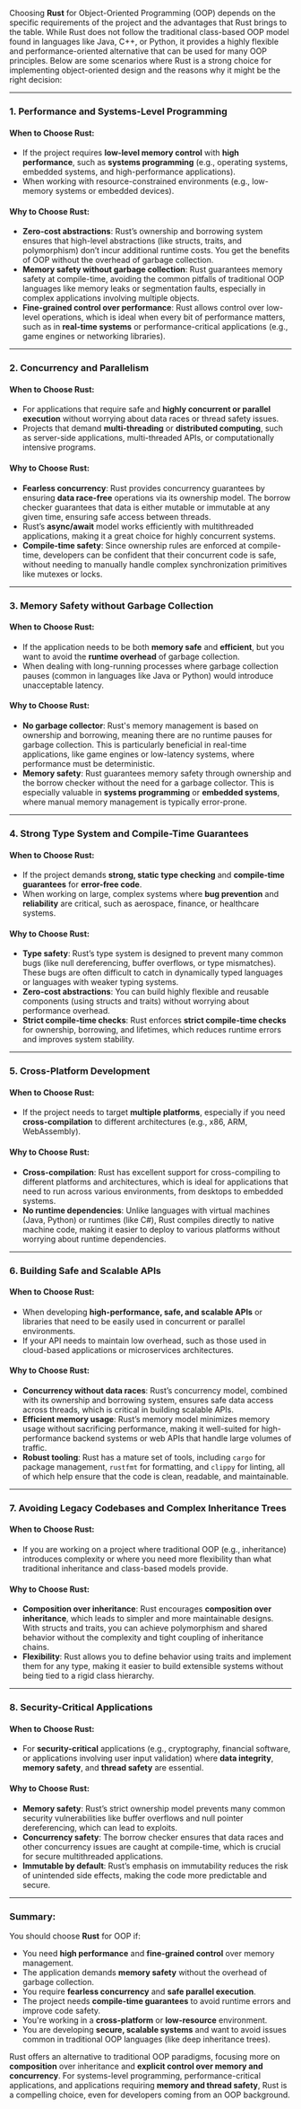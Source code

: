 Choosing **Rust** for Object-Oriented Programming (OOP) depends on the specific requirements of the project and the advantages that Rust brings to the table. While Rust does not follow the traditional class-based OOP model found in languages like Java, C++, or Python, it provides a highly flexible and performance-oriented alternative that can be used for many OOP principles. Below are some scenarios where Rust is a strong choice for implementing object-oriented design and the reasons why it might be the right decision:

---

### **1. Performance and Systems-Level Programming**
#### **When to Choose Rust:**
- If the project requires **low-level memory control** with **high performance**, such as **systems programming** (e.g., operating systems, embedded systems, and high-performance applications).
- When working with resource-constrained environments (e.g., low-memory systems or embedded devices).

#### **Why to Choose Rust:**
- **Zero-cost abstractions**: Rust’s ownership and borrowing system ensures that high-level abstractions (like structs, traits, and polymorphism) don’t incur additional runtime costs. You get the benefits of OOP without the overhead of garbage collection.
- **Memory safety without garbage collection**: Rust guarantees memory safety at compile-time, avoiding the common pitfalls of traditional OOP languages like memory leaks or segmentation faults, especially in complex applications involving multiple objects.
- **Fine-grained control over performance**: Rust allows control over low-level operations, which is ideal when every bit of performance matters, such as in **real-time systems** or performance-critical applications (e.g., game engines or networking libraries).

---

### **2. Concurrency and Parallelism**
#### **When to Choose Rust:**
- For applications that require safe and **highly concurrent or parallel execution** without worrying about data races or thread safety issues.
- Projects that demand **multi-threading** or **distributed computing**, such as server-side applications, multi-threaded APIs, or computationally intensive programs.

#### **Why to Choose Rust:**
- **Fearless concurrency**: Rust provides concurrency guarantees by ensuring **data race-free** operations via its ownership model. The borrow checker guarantees that data is either mutable or immutable at any given time, ensuring safe access between threads.
- Rust’s **async/await** model works efficiently with multithreaded applications, making it a great choice for highly concurrent systems.
- **Compile-time safety**: Since ownership rules are enforced at compile-time, developers can be confident that their concurrent code is safe, without needing to manually handle complex synchronization primitives like mutexes or locks.

---

### **3. Memory Safety without Garbage Collection**
#### **When to Choose Rust:**
- If the application needs to be both **memory safe** and **efficient**, but you want to avoid the **runtime overhead** of garbage collection.
- When dealing with long-running processes where garbage collection pauses (common in languages like Java or Python) would introduce unacceptable latency.

#### **Why to Choose Rust:**
- **No garbage collector**: Rust's memory management is based on ownership and borrowing, meaning there are no runtime pauses for garbage collection. This is particularly beneficial in real-time applications, like game engines or low-latency systems, where performance must be deterministic.
- **Memory safety**: Rust guarantees memory safety through ownership and the borrow checker without the need for a garbage collector. This is especially valuable in **systems programming** or **embedded systems**, where manual memory management is typically error-prone.
  
---

### **4. Strong Type System and Compile-Time Guarantees**
#### **When to Choose Rust:**
- If the project demands **strong, static type checking** and **compile-time guarantees** for **error-free code**.
- When working on large, complex systems where **bug prevention** and **reliability** are critical, such as aerospace, finance, or healthcare systems.

#### **Why to Choose Rust:**
- **Type safety**: Rust’s type system is designed to prevent many common bugs (like null dereferencing, buffer overflows, or type mismatches). These bugs are often difficult to catch in dynamically typed languages or languages with weaker typing systems.
- **Zero-cost abstractions**: You can build highly flexible and reusable components (using structs and traits) without worrying about performance overhead.
- **Strict compile-time checks**: Rust enforces **strict compile-time checks** for ownership, borrowing, and lifetimes, which reduces runtime errors and improves system stability.

---

### **5. Cross-Platform Development**
#### **When to Choose Rust:**
- If the project needs to target **multiple platforms**, especially if you need **cross-compilation** to different architectures (e.g., x86, ARM, WebAssembly).

#### **Why to Choose Rust:**
- **Cross-compilation**: Rust has excellent support for cross-compiling to different platforms and architectures, which is ideal for applications that need to run across various environments, from desktops to embedded systems.
- **No runtime dependencies**: Unlike languages with virtual machines (Java, Python) or runtimes (like C#), Rust compiles directly to native machine code, making it easier to deploy to various platforms without worrying about runtime dependencies.
  
---

### **6. Building Safe and Scalable APIs**
#### **When to Choose Rust:**
- When developing **high-performance, safe, and scalable APIs** or libraries that need to be easily used in concurrent or parallel environments.
- If your API needs to maintain low overhead, such as those used in cloud-based applications or microservices architectures.

#### **Why to Choose Rust:**
- **Concurrency without data races**: Rust’s concurrency model, combined with its ownership and borrowing system, ensures safe data access across threads, which is critical in building scalable APIs.
- **Efficient memory usage**: Rust’s memory model minimizes memory usage without sacrificing performance, making it well-suited for high-performance backend systems or web APIs that handle large volumes of traffic.
- **Robust tooling**: Rust has a mature set of tools, including `cargo` for package management, `rustfmt` for formatting, and `clippy` for linting, all of which help ensure that the code is clean, readable, and maintainable.

---

### **7. Avoiding Legacy Codebases and Complex Inheritance Trees**
#### **When to Choose Rust:**
- If you are working on a project where traditional OOP (e.g., inheritance) introduces complexity or where you need more flexibility than what traditional inheritance and class-based models provide.

#### **Why to Choose Rust:**
- **Composition over inheritance**: Rust encourages **composition over inheritance**, which leads to simpler and more maintainable designs. With structs and traits, you can achieve polymorphism and shared behavior without the complexity and tight coupling of inheritance chains.
- **Flexibility**: Rust allows you to define behavior using traits and implement them for any type, making it easier to build extensible systems without being tied to a rigid class hierarchy.

---

### **8. Security-Critical Applications**
#### **When to Choose Rust:**
- For **security-critical** applications (e.g., cryptography, financial software, or applications involving user input validation) where **data integrity**, **memory safety**, and **thread safety** are essential.

#### **Why to Choose Rust:**
- **Memory safety**: Rust’s strict ownership model prevents many common security vulnerabilities like buffer overflows and null pointer dereferencing, which can lead to exploits.
- **Concurrency safety**: The borrow checker ensures that data races and other concurrency issues are caught at compile-time, which is crucial for secure multithreaded applications.
- **Immutable by default**: Rust’s emphasis on immutability reduces the risk of unintended side effects, making the code more predictable and secure.

---

### **Summary:**

You should choose **Rust** for OOP if:
- You need **high performance** and **fine-grained control** over memory management.
- The application demands **memory safety** without the overhead of garbage collection.
- You require **fearless concurrency** and **safe parallel execution**.
- The project needs **compile-time guarantees** to avoid runtime errors and improve code safety.
- You're working in a **cross-platform** or **low-resource** environment.
- You are developing **secure, scalable systems** and want to avoid issues common in traditional OOP languages (like deep inheritance trees).

Rust offers an alternative to traditional OOP paradigms, focusing more on **composition** over inheritance and **explicit control over memory and concurrency**. For systems-level programming, performance-critical applications, and applications requiring **memory and thread safety**, Rust is a compelling choice, even for developers coming from an OOP background.
